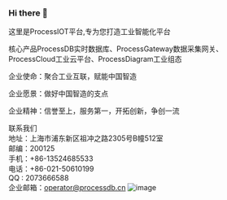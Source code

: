 ### Hi there 👋
这里是ProcessIOT平台,专为您打造工业智能化平台

核心产品ProcessDB实时数据库、ProcessGateway数据采集网关、ProcessCloud工业云平台、ProcessDiagram工业组态

企业使命：聚合工业互联，赋能中国智造

企业愿景：做好中国智造的支点

企业精神：信誉至上，服务第一，开拓创新，争创一流

联系我们  
地址：上海市浦东新区祖冲之路2305号B幢512室  
邮编：200125  
手机：+86-13524685533  
电话：+86-021-50610199  
QQ : 2073666588  
企业邮箱：operator@processdb.cn
![image](https://11128735.s21i.faiusr.com/4/ABUIABAEGAAgspHPigYovIPLwgIwgAo40AU.png.webp)
<!--
**ProcessIOT/ProcessIOT** is a ✨ _special_ ✨ repository because its `README.md` (this file) appears on your GitHub profile.

Here are some ideas to get you started:

- 🔭 I’m currently working on ...
- 🌱 I’m currently learning ...
- 👯 I’m looking to collaborate on ...
- 🤔 I’m looking for help with ...
- 💬 Ask me about ...
- 📫 How to reach me: ...0086-021-50610199
- 😄 Pronouns: ...
- ⚡ Fun fact: ...
-->
